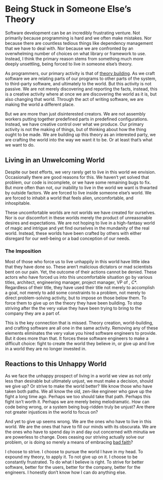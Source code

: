 # Being Stuck in Someone Else’s Theory

Software development can be an incredibly frustrating venture. Not primarily because programming is hard and we often make mistakes. Nor because there are countless tedious things like dependency management that we have to deal with. Nor because we are confronted by an overwhelming number of choices on what library or framework to use. Instead, I think the primary reason stems from something much more deeply unsettling, being forced to live in someone else’s theory.

As programmers, our primary activity is that of [theory building](https://futureofcoding.org/episodes/061). As we craft software we are relating parts of our programs to other parts of the system, to third-party software, and ultimately to the world. But this activity is not passive. We are not merely discovering and reporting the facts, instead, this is a creative activity where at once we are discovering the world as it is, but also changing that world. Through the act of writing software, we are making the world a different place.

But we are more than just disinterested creators. We are not assembly workers putting together predefined parts in predefined configurations. Instead, we have creative control over what we produce. Our primary activity is not the making of things, but of thinking about how the thing ought to be made. We are building up this theory as an interested party, we are crafting the world into the way we want it to be. Or at least that’s what we want to do.

## Living in an Unwelcoming World

Despite our best efforts, we very rarely get to live in this world we envision. Occasionally there are good reasons for this. We haven’t yet solved that problem, our code is incomplete, or we have some remaining bugs to fix. But more often than not, our inability to live in the world we want is thwarted by outside factors. We are forced to live inside someone else’s world. We are forced to inhabit a world that feels alien, uncomfortable, and inhospitable.

These uncomfortable worlds are not worlds we have created for ourselves. Nor is our discomfort in these worlds merely the product of unreasonable desires and expectations. We are not hoping to live in a high-fantasy world of magic and intrigue and yet find ourselves in the mundanity of the real world. Instead, these worlds have been crafted by others with either disregard for our well-being or a bad conception of our needs.

### The Imposition

Most of those who force us to live unhappily in this world have little idea that they have done so. These aren’t malicious dictators or mad scientists bent on our pain. Yet, the outcome of their actions cannot be denied. These actors who have forced us into this uncomfortable situation go by various titles, architect, engineering manager, project manager, VP of *, C**. Regardless of their title, they have used their title not merely to accomplish a goal, not merely to add some constraints to a problem, not merely to direct problem-solving activity, but to impose on those below them. To force them to give up on the theory they have been building. To stop striving after the the very value they have been trying to bring to the company they are a part of.

This is the key connection that is missed. Theory creation, world-building, and crafting software are all one in the same activity. Removing any of these elements eliminates the very value you hired software engineers to provide. But it does more than that. It forces these software engineers to make a difficult choice: fight to create the world they believe in, or give up and live in a world they are no longer invested in.

## Reactions to this Unhappy World

As we face the unhappy prospect of living in a world we view as not only less than desirable but ultimately unjust, we must make a decision, should we give up? Or strive to make the world better? We know those who have taken both paths. We all know the old, zen-like engineer who gave up the fight a long time ago. Perhaps we too should take that path. Perhaps this fight isn’t worth it. Perhaps we are merely being melodramatic. How can code being wrong, or a system being bug-ridden truly be unjust? Are there not greater injustices in the world to focus on?

And yet to give up seems wrong. We are the ones who have to live in this world. We are the ones that have to fill our minds with its obscurata. We are the ones who have to spend day in and day out concerned with minutia we are powerless to change. Does ceasing our striving actually solve our problem, or is doing so merely a means of embracing [bad faith](https://en.wikipedia.org/wiki/Bad_faith_(existentialism))?

I choose to strive. I choose to pursue the world I have in my head. To expound my theory, to apply it. To not give up on it. I choose to be constantly frustrated. To do what I believe is right. To strive for better software, better for the users, better for the company, better for the engineers. I honestly don’t know how I can do anything else.
